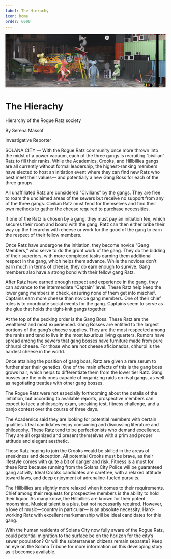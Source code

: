 ```yaml
---
label: The Hierachy
icon: home
order: 6000
---
```


![](../static/banner2.png)

# The Hierachy

Hierarchy of the Rogue Ratz society

By Serena Massof

Investigative Reporter

SOLANA CITY — With the Rogue Ratz community once more thrown into the midst of a power vacuum, each of the three gangs is recruiting “civilian” Ratz to fill their ranks. While the Academics, Crooks, and Hillbillies gangs are all currently without formal leadership, the highest-ranking members have elected to host an initiation event where they can find new Ratz who best meet their values— and potentially a new Gang Boss for each of the three groups. 

All unaffiliated Ratz are considered “Civilians” by the gangs. They are free to roam the unclaimed areas of the sewers but receive no support from any of the three gangs. Civilian Ratz must fend for themselves and find their own methods to gather the cheese required to purchase necessities. 

If one of the Ratz is chosen by a gang, they must pay an initiation fee, which secures their room and board with the gang. Ratz can then either bribe their way up the hierarchy with cheese or work for the good of the gang to earn the respect of their fellow members. 

Once Ratz have undergone the initiation, they become novice “Gang Members,” who serve to do the grunt work of the gang. They do the bidding of their superiors, with more completed tasks earning them additional respect in the gang, which helps them advance. While the novices don’t earn much in terms of cheese, they do earn enough to survive. Gang members also have a strong bond with their fellow gang Ratz. 

After Ratz have earned enough respect and experience in the gang, they can advance to the intermediate “Captain” level. These Ratz help keep the lower gang members in check, ensuring none of them get into mischief. Captains earn more cheese than novice gang members. One of their chief roles is to coordinate social events for the gang. Captains seem to serve as the glue that holds the tight-knit gangs together. 

At the top of the pecking order is the Gang Boss. These Ratz are the wealthiest and most experienced. Gang Bosses are entitled to the largest portions of the gang’s cheese supplies. They are the most respected among the ranks and tend to live in the most luxurious living quarters. Rumors have spread among the sewers that gang bosses have furniture made from pure chhurpi cheese. For those who are not cheese aficionados, chhurpi is the hardest cheese in the world. 

Once attaining the position of gang boss, Ratz are given a rare serum to further alter their genetics. One of the main effects of this is the gang boss grows hair, which helps to differentiate them from the lower tier Ratz. Gang bosses are the only ones capable of organizing raids on rival gangs, as well as negotiating treaties with other gang bosses. 

The Rogue Ratz were not especially forthcoming about the details of the initiation, but according to available reports, prospective members can expect to face a philosophy exam, sneaking test, fitness challenge, and a banjo contest over the course of three days. 

The Academics said they are looking for potential members with certain qualities. Ideal candidates enjoy consuming and discussing literature and philosophy. These Ratz tend to be perfectionists who demand excellence. They are all organized and present themselves with a prim and proper attitude and elegant aesthetic. 

Those Ratz hoping to join the Crooks would be skilled in the areas of sneakiness and deception. All potential Crooks must be brave, as their lifestyle comes with quite a bit of danger and risk. Fitness is a must for these Ratz because running from the Solana City Police will be guaranteed gang activity. Ideal Crooks candidates are carefree, with a relaxed attitude toward laws, and deep enjoyment of adrenaline-fueled pursuits.

The Hillbillies are slightly more relaxed when it comes to their requirements. Chief among their requests for prospective members is the ability to hold their liquor. As many know, the Hillbillies are known for their potent moonshine. Musical talent is a plus, but not necessarily required. However, a love of music—country in particular— is an absolute necessity. Hard-working Ratz with excellent marksmanship will be ideal candidates for this gang. 

With the human residents of Solana City now fully aware of the Rogue Ratz, could potential migration to the surface be on the horizon for the city’s sewer population? Or will the subterranean citizens remain separate? Keep an eye on the Solana Tribune for more information on this developing story as it becomes available. 
